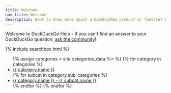 ```yaml
---
title: Welcome
nav_title: Welcome
description: Want to know more about a DuckDuckGo product or feature? Find answers to frequently asked questions and more at DuckDuckGo Help.
---
```


Welcome to DuckDuckGo Help - If you can't find an answer to your DuckDuckGo question, [ask the community](https://www.reddit.com/r/duckduckgo/)!

{% include searchbox.html %}

<!-- List of categories and sub-categories -->
<ul class="welcome-category-list">
{% assign categories = site.categories_data %> %}
{% for category in categories %}
<li><a href="{{ site.baseurl }}{{ category.path }}">{{ category.name }}</a></li>
    {% for subcat in category.sub_categories %}
    <li><a href="{{ site.baseurl }}{{ subcat.path }}">{{ category.name }} - {{ subcat.name }}</a></li>
    {% endfor %}
{% endfor %}
